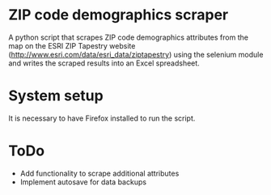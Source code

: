 # ZIP code demographics scraper
A python script that scrapes ZIP code demographics attributes from the map on the ESRI ZIP Tapestry website (http://www.esri.com/data/esri_data/ziptapestry) using the selenium module and writes the scraped results into an Excel spreadsheet. 

# System setup
It is necessary to have Firefox installed to run the script.

# ToDo
- Add functionality to scrape additional attributes
- Implement autosave for data backups

